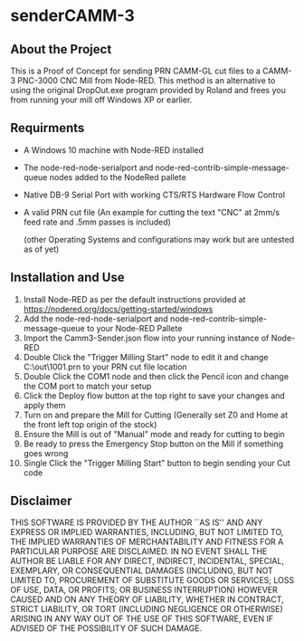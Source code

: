 # senderCAMM-3
## About the Project
This is a Proof of Concept for sending PRN CAMM-GL cut files to a CAMM-3 PNC-3000 CNC Mill from Node-RED.
This method is an alternative to using the original DropOut.exe program provided by Roland and frees you from running your mill off Windows XP or earlier. 

## Requirments
* A Windows 10 machine with Node-RED installed 
* The node-red-node-serialport and node-red-contrib-simple-message-queue nodes added to the NodeRed pallete
* Native DB-9 Serial Port with working CTS/RTS Hardware Flow Control
* A valid PRN cut file (An example for cutting the text "CNC" at 2mm/s feed rate and .5mm passes is included)

     (other Operating Systems and configurations may work but are untested as of yet)

## Installation and Use
1. Install Node-RED as per the default instructions provided at https://nodered.org/docs/getting-started/windows
2. Add the node-red-node-serialport and node-red-contrib-simple-message-queue to your Node-RED Pallete
3. Import the Camm3-Sender.json flow into your running instance of Node-RED
4. Double Click the "Trigger Milling Start" node to edit it and change C:\out\1001.prn to your PRN cut file location
5. Double Click the COM1 node and then click the Pencil icon and change the COM port to match your setup
6. Click the Deploy flow button at the top right to save your changes and apply them
7. Turn on and prepare the Mill for Cutting (Generally set Z0 and Home at the front left top origin of the stock)
8. Ensure the Mill is out of "Manual" mode and ready for cutting to begin
9. Be ready to press the Emergency Stop button on the Mill if something goes wrong
10. Single Click the "Trigger Milling Start" button to begin sending your Cut code

## Disclaimer
THIS SOFTWARE IS PROVIDED BY THE AUTHOR ``AS IS'' AND ANY EXPRESS OR
IMPLIED WARRANTIES, INCLUDING, BUT NOT LIMITED TO, THE IMPLIED WARRANTIES
OF MERCHANTABILITY AND FITNESS FOR A PARTICULAR PURPOSE ARE DISCLAIMED.
IN NO EVENT SHALL THE AUTHOR BE LIABLE FOR ANY DIRECT, INDIRECT,
INCIDENTAL, SPECIAL, EXEMPLARY, OR CONSEQUENTIAL DAMAGES (INCLUDING, BUT
NOT LIMITED TO, PROCUREMENT OF SUBSTITUTE GOODS OR SERVICES; LOSS OF USE,
DATA, OR PROFITS; OR BUSINESS INTERRUPTION) HOWEVER CAUSED AND ON ANY
THEORY OF LIABILITY, WHETHER IN CONTRACT, STRICT LIABILITY, OR TORT
(INCLUDING NEGLIGENCE OR OTHERWISE) ARISING IN ANY WAY OUT OF THE USE OF
THIS SOFTWARE, EVEN IF ADVISED OF THE POSSIBILITY OF SUCH DAMAGE.
